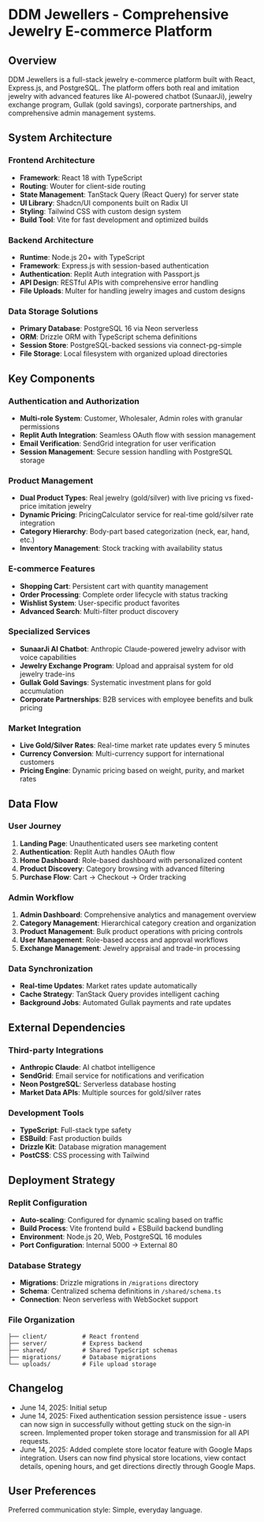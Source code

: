 # DDM Jewellers - Comprehensive Jewelry E-commerce Platform

## Overview

DDM Jewellers is a full-stack jewelry e-commerce platform built with React, Express.js, and PostgreSQL. The platform offers both real and imitation jewelry with advanced features like AI-powered chatbot (SunaarJi), jewelry exchange program, Gullak (gold savings), corporate partnerships, and comprehensive admin management systems.

## System Architecture

### Frontend Architecture
- **Framework**: React 18 with TypeScript
- **Routing**: Wouter for client-side routing
- **State Management**: TanStack Query (React Query) for server state
- **UI Library**: Shadcn/UI components built on Radix UI
- **Styling**: Tailwind CSS with custom design system
- **Build Tool**: Vite for fast development and optimized builds

### Backend Architecture
- **Runtime**: Node.js 20+ with TypeScript
- **Framework**: Express.js with session-based authentication
- **Authentication**: Replit Auth integration with Passport.js
- **API Design**: RESTful APIs with comprehensive error handling
- **File Uploads**: Multer for handling jewelry images and custom designs

### Data Storage Solutions
- **Primary Database**: PostgreSQL 16 via Neon serverless
- **ORM**: Drizzle ORM with TypeScript schema definitions
- **Session Store**: PostgreSQL-backed sessions via connect-pg-simple
- **File Storage**: Local filesystem with organized upload directories

## Key Components

### Authentication and Authorization
- **Multi-role System**: Customer, Wholesaler, Admin roles with granular permissions
- **Replit Auth Integration**: Seamless OAuth flow with session management
- **Email Verification**: SendGrid integration for user verification
- **Session Management**: Secure session handling with PostgreSQL storage

### Product Management
- **Dual Product Types**: Real jewelry (gold/silver) with live pricing vs fixed-price imitation jewelry
- **Dynamic Pricing**: PricingCalculator service for real-time gold/silver rate integration
- **Category Hierarchy**: Body-part based categorization (neck, ear, hand, etc.)
- **Inventory Management**: Stock tracking with availability status

### E-commerce Features
- **Shopping Cart**: Persistent cart with quantity management
- **Order Processing**: Complete order lifecycle with status tracking
- **Wishlist System**: User-specific product favorites
- **Advanced Search**: Multi-filter product discovery

### Specialized Services
- **SunaarJi AI Chatbot**: Anthropic Claude-powered jewelry advisor with voice capabilities
- **Jewelry Exchange Program**: Upload and appraisal system for old jewelry trade-ins
- **Gullak Gold Savings**: Systematic investment plans for gold accumulation
- **Corporate Partnerships**: B2B services with employee benefits and bulk pricing

### Market Integration
- **Live Gold/Silver Rates**: Real-time market rate updates every 5 minutes
- **Currency Conversion**: Multi-currency support for international customers
- **Pricing Engine**: Dynamic pricing based on weight, purity, and market rates

## Data Flow

### User Journey
1. **Landing Page**: Unauthenticated users see marketing content
2. **Authentication**: Replit Auth handles OAuth flow
3. **Home Dashboard**: Role-based dashboard with personalized content
4. **Product Discovery**: Category browsing with advanced filtering
5. **Purchase Flow**: Cart → Checkout → Order tracking

### Admin Workflow
1. **Admin Dashboard**: Comprehensive analytics and management overview
2. **Category Management**: Hierarchical category creation and organization
3. **Product Management**: Bulk product operations with pricing controls
4. **User Management**: Role-based access and approval workflows
5. **Exchange Management**: Jewelry appraisal and trade-in processing

### Data Synchronization
- **Real-time Updates**: Market rates update automatically
- **Cache Strategy**: TanStack Query provides intelligent caching
- **Background Jobs**: Automated Gullak payments and rate updates

## External Dependencies

### Third-party Integrations
- **Anthropic Claude**: AI chatbot intelligence
- **SendGrid**: Email service for notifications and verification
- **Neon PostgreSQL**: Serverless database hosting
- **Market Data APIs**: Multiple sources for gold/silver rates

### Development Tools
- **TypeScript**: Full-stack type safety
- **ESBuild**: Fast production builds
- **Drizzle Kit**: Database migration management
- **PostCSS**: CSS processing with Tailwind

## Deployment Strategy

### Replit Configuration
- **Auto-scaling**: Configured for dynamic scaling based on traffic
- **Build Process**: Vite frontend build + ESBuild backend bundling
- **Environment**: Node.js 20, Web, PostgreSQL 16 modules
- **Port Configuration**: Internal 5000 → External 80

### Database Strategy
- **Migrations**: Drizzle migrations in `/migrations` directory
- **Schema**: Centralized schema definitions in `/shared/schema.ts`
- **Connection**: Neon serverless with WebSocket support

### File Organization
```
├── client/          # React frontend
├── server/          # Express backend
├── shared/          # Shared TypeScript schemas
├── migrations/      # Database migrations
└── uploads/         # File upload storage
```

## Changelog
- June 14, 2025: Initial setup
- June 14, 2025: Fixed authentication session persistence issue - users can now sign in successfully without getting stuck on the sign-in screen. Implemented proper token storage and transmission for all API requests.
- June 14, 2025: Added complete store locator feature with Google Maps integration. Users can now find physical store locations, view contact details, opening hours, and get directions directly through Google Maps.

## User Preferences

Preferred communication style: Simple, everyday language.
